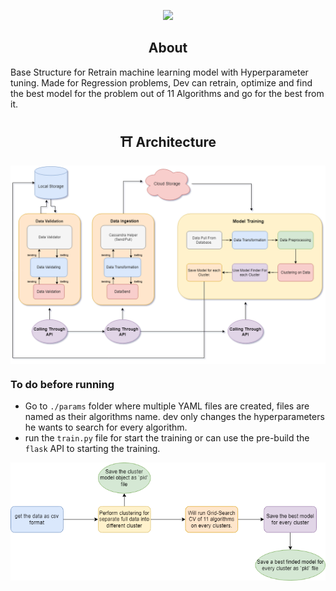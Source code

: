 <p align="center">
<img src="https://forthebadge.com/images/badges/made-with-python.svg" >
</p>

<h2 align="center">
 About 
 </h2>
Base Structure for Retrain machine learning model with Hyperparameter tuning. Made for Regression problems, Dev can retrain, optimize and find the best model for the problem out of 11 Algorithms and go for the best from it.
 
<h2 align="center"> ⛩ Architecture </h2>
<p align="center">
<img align="center" src="https://github.com/subha996/Retrain-Life-Cycle/blob/main/retrain_lyf1.png" >
</p>

### To do before running
* Go to `./params` folder where multiple YAML files are created, files are named as their algorithms name. dev only changes the hyperparameters he wants to search for every algorithm.
* run the `train.py` file for start the training or can use the pre-build the `flask` API to starting the training.
<p align="center">
<img align="center" src="https://github.com/subha996/Retrain-Life-Cycle/blob/main/train_tune%20(1).png" >
</p>
